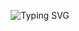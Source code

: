 <!-- Animated skills (typing effect) -->
<p align="center">
  <img src="https://readme-typing-svg.herokuapp.com?font=Fira+Code&size=28&duration=3000&pause=800&color=00FF00&center=true&vCenter=true&width=800&lines=Nova Stack Dev" alt="Typing SVG" />
</p>
